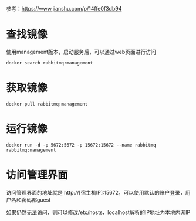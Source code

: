 参考：https://www.jianshu.com/p/14ffe0f3db94  

# 查找镜像
使用management版本，启动服务后，可以通过web页面进行访问
```jshelllanguage
docker search rabbitmq:management
```
# 获取镜像
```jshelllanguage
docker pull rabbitmq:management
```

# 运行镜像
```jshelllanguage
docker run -d -p 5672:5672 -p 15672:15672 --name rabbitmq rabbitmq:management
```
# 访问管理界面
访问管理界面的地址就是 http://[宿主机IP]:15672，可以使用默认的账户登录，用户名和密码都guest

如果仍然无法访问，则可以修改/etc/hosts，localhost解析的IP地址为本地内网IP